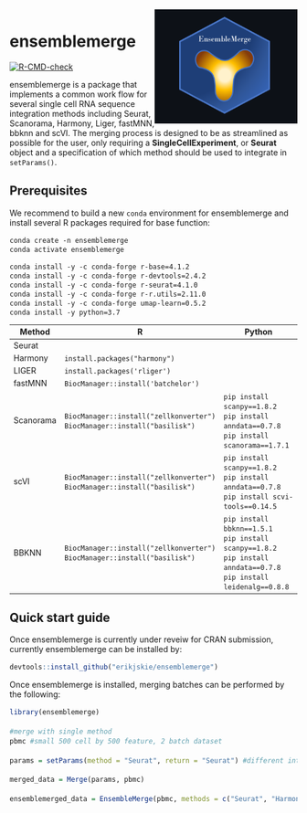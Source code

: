 <img src = "https://github.com/gongx030/gongx030.github.io/blob/cac14d855edd4e785056c09e340e5213c7b6e572/images/ensemblemerge_graphics_v2.png?raw=true" width = "250" height = "200" align = "right" />

# ensemblemerge

<!-- badges: start -->
[![R-CMD-check](https://github.com/erikjskie/ensemblemerge/actions/workflows/check-standard.yaml/badge.svg)](https://github.com/erikjskie/ensemblemerge/actions/workflows/check-standard.yaml)
<!-- badges: end -->


ensemblemerge is a package that implements a common work flow for several single cell RNA sequence integration methods including Seurat, Scanorama, Harmony, Liger, fastMNN, bbknn and scVI. The merging process is designed to be as streamlined as possible for the user, only requiring a **SingleCellExperiment**, or **Seurat** object and a specification of which method should be used to integrate in `setParams()`.

## Prerequisites

We recommend to build a new `conda` environment for ensemblemerge and install several R packages required for base function:

```
conda create -n ensemblemerge
conda activate ensemblemerge
```

```
conda install -y -c conda-forge r-base=4.1.2
conda install -y -c conda-forge r-devtools=2.4.2
conda install -y -c conda-forge r-seurat=4.1.0
conda install -y -c conda-forge r-r.utils=2.11.0
conda install -y -c conda-forge umap-learn=0.5.2
conda install -y python=3.7
```

| Method | R | Python |
| --- | --- | --- |
| Seurat | | |
| Harmony | `install.packages("harmony")` | |
| LIGER | `install.packages('rliger')` | |
| fastMNN | `BiocManager::install('batchelor')` | |
| Scanorama | `BiocManager::install("zellkonverter")` <br> `BiocManager::install("basilisk")` | `pip install scanpy==1.8.2` <br> `pip install anndata==0.7.8` <br> `pip install scanorama==1.7.1`  | 
| scVI | `BiocManager::install("zellkonverter")` <br> `BiocManager::install("basilisk")` | `pip install scanpy==1.8.2` <br> `pip install anndata==0.7.8` <br> `pip install scvi-tools==0.14.5` | 
| BBKNN | `BiocManager::install("zellkonverter")` <br> `BiocManager::install("basilisk")` | `pip install bbknn==1.5.1` <br> `pip install scanpy==1.8.2` <br> `pip install anndata==0.7.8` <br> `pip install leidenalg==0.8.8 ` |


## Quick start guide

Once ensemblemerge is currently under reveiw for CRAN submission, currently ensemblemerge can be installed by:

```r
devtools::install_github("erikjskie/ensemblemerge")
```

Once ensemblemerge is installed, merging batches can be performed by the following:

```r
library(ensemblemerge)

#merge with single method
pbmc #small 500 cell by 500 feature, 2 batch dataset

params = setParams(method = "Seurat", return = "Seurat") #different integration methods can be selected by setting method, see methods by calling getMethods()

merged_data = Merge(params, pbmc)

ensemblemerged_data = EnsembleMerge(pbmc, methods = c("Seurat", "Harmony", "BBKNN"), return = "Seurat")
```
